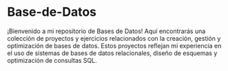 # Base-de-Datos
¡Bienvenido a mi repositorio de Bases de Datos! Aquí encontrarás una colección de proyectos y ejercicios relacionados con la creación, gestión y optimización de bases de datos. Estos proyectos reflejan mi experiencia en el uso de sistemas de bases de datos relacionales, diseño de esquemas y optimización de consultas SQL.
